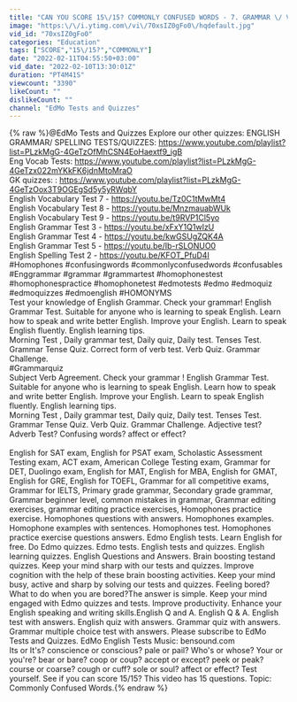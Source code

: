 ```yaml
---
title: "CAN YOU SCORE 15\/15? COMMONLY CONFUSED WORDS - 7. GRAMMAR \/ VOCABULARY TEST."
image: "https:\/\/i.ytimg.com\/vi\/70xsIZ0gFo0\/hqdefault.jpg"
vid_id: "70xsIZ0gFo0"
categories: "Education"
tags: ["SCORE","15\/15?","COMMONLY"]
date: "2022-02-11T04:55:50+03:00"
vid_date: "2022-02-10T13:30:01Z"
duration: "PT4M41S"
viewcount: "3390"
likeCount: ""
dislikeCount: ""
channel: "EdMo Tests and Quizzes"
---
```

{% raw %}@EdMo Tests and Quizzes Explore our other quizzes: ENGLISH GRAMMAR/ SPELLING TESTS/QUIZZES: <a rel="nofollow" target="blank" href="https://www.youtube.com/playlist?list=PLzkMgG-4GeTzOfMhCSN4EoHaextf9_igB">https://www.youtube.com/playlist?list=PLzkMgG-4GeTzOfMhCSN4EoHaextf9_igB</a><br />Eng Vocab Tests: <a rel="nofollow" target="blank" href="https://www.youtube.com/playlist?list=PLzkMgG-4GeTzx022mYKkFK6jdnMtoMraO">https://www.youtube.com/playlist?list=PLzkMgG-4GeTzx022mYKkFK6jdnMtoMraO</a><br />GK quizzes: : <a rel="nofollow" target="blank" href="https://www.youtube.com/playlist?list=PLzkMgG-4GeTzOox3T9OGEgSd5y5yRWqbY">https://www.youtube.com/playlist?list=PLzkMgG-4GeTzOox3T9OGEgSd5y5yRWqbY</a><br />English Vocabulary Test 7 - <a rel="nofollow" target="blank" href="https://youtu.be/Tz0C1tMwMt4">https://youtu.be/Tz0C1tMwMt4</a><br />English Vocabulary Test 8 - <a rel="nofollow" target="blank" href="https://youtu.be/MnzmauabWUk">https://youtu.be/MnzmauabWUk</a><br />English Vocabulary Test 9 - <a rel="nofollow" target="blank" href="https://youtu.be/t9RVP1Cl5yo">https://youtu.be/t9RVP1Cl5yo</a><br />English Grammar Test 3 - <a rel="nofollow" target="blank" href="https://youtu.be/xFxY1Q1wIzU">https://youtu.be/xFxY1Q1wIzU</a><br />English Grammar Test 4 - <a rel="nofollow" target="blank" href="https://youtu.be/kwGSUgZQK4A">https://youtu.be/kwGSUgZQK4A</a><br />English Grammar Test 5 - <a rel="nofollow" target="blank" href="https://youtu.be/Ib-rSLONUO0">https://youtu.be/Ib-rSLONUO0</a><br />English Spelling Test 2 - <a rel="nofollow" target="blank" href="https://youtu.be/KFOT_PfuD4I">https://youtu.be/KFOT_PfuD4I</a><br />#Homophones #confusingwords #commonlyconfusedwords #confusables #Enggrammar #grammar #grammartest  #homophonestest #homophonespractice #homophonetest #edmotests #edmo #edmoquiz #edmoquizzes #edmoenglish #HOMONYMS<br />Test your knowledge of English Grammar. Check your grammar! English Grammar Test. Suitable for anyone who is learning to speak English. Learn how to speak and write better English. Improve your English. Learn to speak English fluently. English learning tips.<br />Morning Test , Daily grammar test, Daily quiz, Daily test. Tenses Test. Grammar Tense Quiz. Correct form of verb test. Verb Quiz. Grammar Challenge. <br />#Grammarquiz <br /> Subject Verb Agreement.  Check your grammar ! English Grammar Test. Suitable for anyone who is learning to speak English. Learn how to speak and write better English. Improve your English. Learn to speak English fluently. English learning tips.<br />Morning Test , Daily grammar test, Daily quiz, Daily test. Tenses Test. Grammar Tense Quiz.  Verb Quiz. Grammar Challenge. Adjective test? Adverb Test? Confusing words? affect or effect? <br /><br />English for SAT exam, English for PSAT exam, Scholastic Assessment Testing exam, ACT exam, American College Testing exam, Grammar for DET, Duolingo exam, English for MAT, English for MBA, English for GMAT, English for GRE, English for TOEFL, Grammar for all competitive exams, Grammar for IELTS,  Primary grade grammar, Secondary grade grammar, Grammar beginner level, common mistakes in grammar, Grammar editing exercises, grammar editing practice exercises,  Homophones practice exercise. Homophones questions with answers. Homophones examples. Homophone examples with sentences. Homophones test. Homophones practice exercise questions answers. Edmo English tests. Learn English for free. Do Edmo quizzes. Edmo tests. English tests and quizzes. English learning quizzes. English Questions and Answers. Brain boosting testand quizzes. Keep your mind sharp with our tests and quizzes. Improve cognition with the help of these brain boosting activities. Keep your mind busy, active and sharp by solving our tests and quizzes. Feeling bored? What to do when you are bored?The answer is simple. Keep your mind engaged with Edmo quizzes and tests. Improve productivity. Enhance your English speaking and writing skills.English Q and A. English Q &amp; A. English test with answers. English quiz with answers. Grammar quiz with answers. Grammar multiple choice test with answers. Please subscribe to EdMo Tests and Quizzes. EdMo English Tests Music: bensound.com<br />Its or It's? conscience or conscious? pale or pail? Who's or whose? Your or you're? bear or bare? coop or coup? accept or except? peek or peak? course or coarse? cough or cuff? sole or soul? affect or effect?   Test yourself. See if you can score 15/15? This video has 15 questions. Topic: Commonly Confused Words.{% endraw %}
